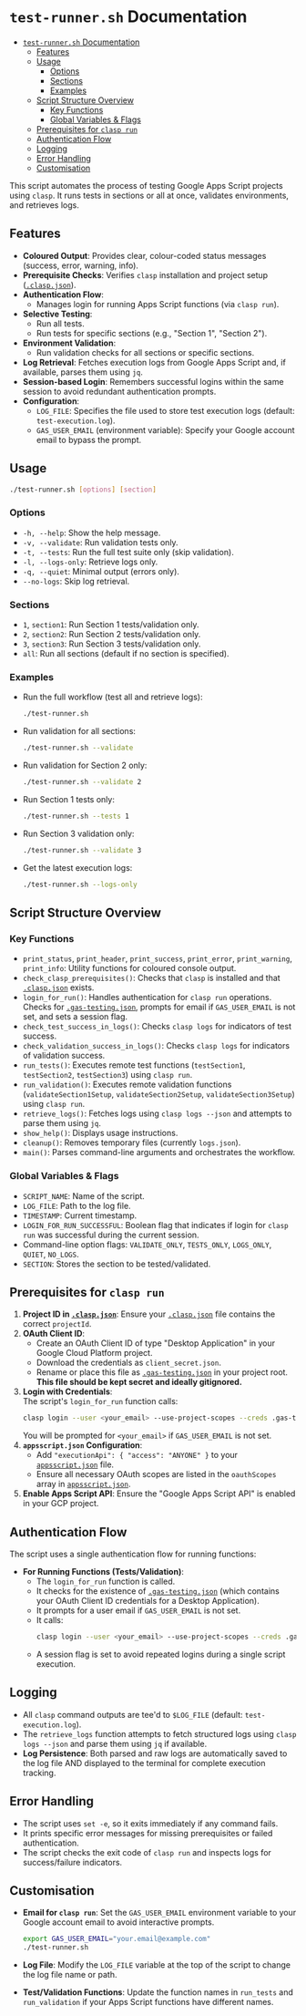 # `test-runner.sh` Documentation

- [`test-runner.sh` Documentation](#test-runnersh-documentation)
  - [Features](#features)
  - [Usage](#usage)
    - [Options](#options)
    - [Sections](#sections)
    - [Examples](#examples)
  - [Script Structure Overview](#script-structure-overview)
    - [Key Functions](#key-functions)
    - [Global Variables \& Flags](#global-variables--flags)
  - [Prerequisites for `clasp run`](#prerequisites-for-clasp-run)
  - [Authentication Flow](#authentication-flow)
  - [Logging](#logging)
  - [Error Handling](#error-handling)
  - [Customisation](#customisation)

This script automates the process of testing Google Apps Script projects using `clasp`. It runs tests in sections or all at once, validates environments, and retrieves logs.

## Features

- **Coloured Output**: Provides clear, colour-coded status messages (success, error, warning, info).
- **Prerequisite Checks**: Verifies `clasp` installation and project setup ([`.clasp.json`](.clasp.json)).
- **Authentication Flow**:  
  - Manages login for running Apps Script functions (via `clasp run`).
- **Selective Testing**:
  - Run all tests.
  - Run tests for specific sections (e.g., "Section 1", "Section 2").
- **Environment Validation**:
  - Run validation checks for all sections or specific sections.
- **Log Retrieval**: Fetches execution logs from Google Apps Script and, if available, parses them using `jq`.
- **Session-based Login**: Remembers successful logins within the same session to avoid redundant authentication prompts.
- **Configuration**:
  - `LOG_FILE`: Specifies the file used to store test execution logs (default: `test-execution.log`).
  - `GAS_USER_EMAIL` (environment variable): Specify your Google account email to bypass the prompt.

## Usage

```bash
./test-runner.sh [options] [section]
```

### Options

- `-h, --help`: Show the help message.
- `-v, --validate`: Run validation tests only.
- `-t, --tests`: Run the full test suite only (skip validation).
- `-l, --logs-only`: Retrieve logs only.
- `-q, --quiet`: Minimal output (errors only).
- `--no-logs`: Skip log retrieval.

### Sections

- `1`, `section1`: Run Section 1 tests/validation only.
- `2`, `section2`: Run Section 2 tests/validation only.
- `3`, `section3`: Run Section 3 tests/validation only.
- `all`: Run all sections (default if no section is specified).

### Examples

- Run the full workflow (test all and retrieve logs):

    ```bash
    ./test-runner.sh
    ```

- Run validation for all sections:

    ```bash
    ./test-runner.sh --validate
    ```

- Run validation for Section 2 only:

    ```bash
    ./test-runner.sh --validate 2
    ```

- Run Section 1 tests only:

    ```bash
    ./test-runner.sh --tests 1
    ```

- Run Section 3 validation only:

    ```bash
    ./test-runner.sh --validate 3
    ```

- Get the latest execution logs:

    ```bash
    ./test-runner.sh --logs-only
    ```

## Script Structure Overview

### Key Functions

- `print_status`, `print_header`, `print_success`, `print_error`, `print_warning`, `print_info`: Utility functions for coloured console output.
- `check_clasp_prerequisites()`: Checks that `clasp` is installed and that [`.clasp.json`](.clasp.json) exists.
- `login_for_run()`: Handles authentication for `clasp run` operations. Checks for [`.gas-testing.json`](.gas-testing.json), prompts for email if `GAS_USER_EMAIL` is not set, and sets a session flag.
- `check_test_success_in_logs()`: Checks `clasp logs` for indicators of test success.
- `check_validation_success_in_logs()`: Checks `clasp logs` for indicators of validation success.
- `run_tests()`: Executes remote test functions (`testSection1`, `testSection2`, `testSection3`) using `clasp run`.
- `run_validation()`: Executes remote validation functions (`validateSection1Setup`, `validateSection2Setup`, `validateSection3Setup`) using `clasp run`.
- `retrieve_logs()`: Fetches logs using `clasp logs --json` and attempts to parse them using `jq`.
- `show_help()`: Displays usage instructions.
- `cleanup()`: Removes temporary files (currently `logs.json`).
- `main()`: Parses command-line arguments and orchestrates the workflow.

### Global Variables & Flags

- `SCRIPT_NAME`: Name of the script.
- `LOG_FILE`: Path to the log file.
- `TIMESTAMP`: Current timestamp.
- `LOGIN_FOR_RUN_SUCCESSFUL`: Boolean flag that indicates if login for `clasp run` was successful during the current session.
- Command-line option flags: `VALIDATE_ONLY`, `TESTS_ONLY`, `LOGS_ONLY`, `QUIET`, `NO_LOGS`.
- `SECTION`: Stores the section to be tested/validated.

## Prerequisites for `clasp run`

1. **Project ID in [`.clasp.json`](.clasp.json)**: Ensure your [`.clasp.json`](.clasp.json) file contains the correct `projectId`.
2. **OAuth Client ID**:
    - Create an OAuth Client ID of type "Desktop Application" in your Google Cloud Platform project.
    - Download the credentials as `client_secret.json`.
    - Rename or place this file as [`.gas-testing.json`](.gas-testing.json) in your project root. **This file should be kept secret and ideally gitignored.**
3. **Login with Credentials**:  
    The script's `login_for_run` function calls:
    ```bash
    clasp login --user <your_email> --use-project-scopes --creds .gas-testing.json --no-localhost
    ```
    You will be prompted for `<your_email>` if `GAS_USER_EMAIL` is not set.
4. **`appsscript.json` Configuration**:
    - Add `"executionApi": { "access": "ANYONE" }` to your [`appsscript.json`](appsscript.json) file.
    - Ensure all necessary OAuth scopes are listed in the `oauthScopes` array in [`appsscript.json`](appsscript.json).
5. **Enable Apps Script API**: Ensure the "Google Apps Script API" is enabled in your GCP project.

## Authentication Flow

The script uses a single authentication flow for running functions:

- **For Running Functions (Tests/Validation)**:
    - The `login_for_run` function is called.
    - It checks for the existence of [`.gas-testing.json`](.gas-testing.json) (which contains your OAuth Client ID credentials for a Desktop Application).
    - It prompts for a user email if `GAS_USER_EMAIL` is not set.
    - It calls:
      ```bash
      clasp login --user <your_email> --use-project-scopes --creds .gas-testing.json --no-localhost
      ```
    - A session flag is set to avoid repeated logins during a single script execution.

## Logging

- All `clasp` command outputs are tee'd to `$LOG_FILE` (default: `test-execution.log`).
- The `retrieve_logs` function attempts to fetch structured logs using `clasp logs --json` and parse them using `jq` if available.
- **Log Persistence**: Both parsed and raw logs are automatically saved to the log file AND displayed to the terminal for complete execution tracking.

## Error Handling

- The script uses `set -e`, so it exits immediately if any command fails.
- It prints specific error messages for missing prerequisites or failed authentication.
- The script checks the exit code of `clasp run` and inspects logs for success/failure indicators.

## Customisation

- **Email for `clasp run`**: Set the `GAS_USER_EMAIL` environment variable to your Google account email to avoid interactive prompts.

    ```bash
    export GAS_USER_EMAIL="your.email@example.com"
    ./test-runner.sh
    ```

- **Log File**: Modify the `LOG_FILE` variable at the top of the script to change the log file name or path.
- **Test/Validation Functions**: Update the function names in `run_tests` and `run_validation` if your Apps Script functions have different names.
